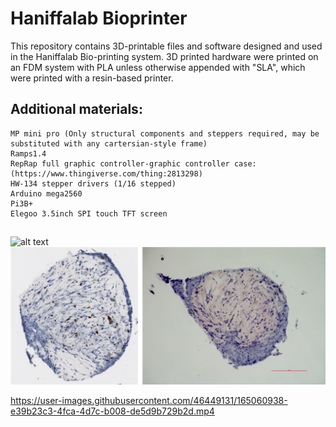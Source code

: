 # Haniffalab Bioprinter

This repository contains 3D-printable files and software designed and used in the Haniffalab Bio-printing system. 3D printed hardware were printed on an FDM system with PLA unless otherwise appended with "SLA", which were printed with a resin-based printer.

## Additional materials:
	MP mini pro (Only structural components and steppers required, may be substituted with any cartersian-style frame)
	Ramps1.4
  	RepRap full graphic controller-graphic controller case: (https://www.thingiverse.com/thing:2813298)
	HW-134 stepper drivers (1/16 stepped)
	Arduino mega2560
  	Pi3B+
  	Elegoo 3.5inch SPI touch TFT screen 
## 
	
![alt text](https://github.com/haniffalab/HL_open_source_hardware/blob/main/1_HL_Bioprinter/20210126_163532.jpg)
![alt text](https://github.com/haniffalab/HL_open_source_hardware/blob/main/1_HL_Bioprinter/organoids.png)

https://user-images.githubusercontent.com/46449131/165060938-e39b23c3-4fca-4d7c-b008-de5d9b729b2d.mp4

